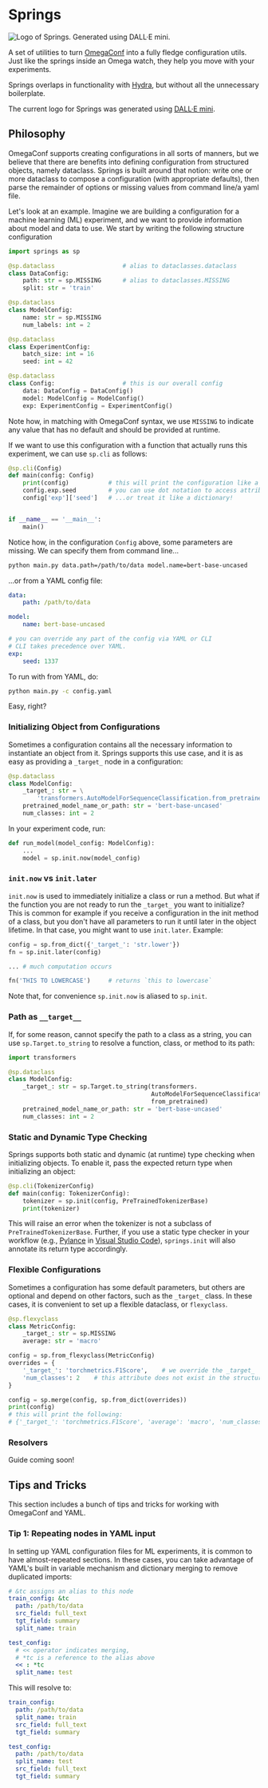 
# Springs

![Logo of Springs. Generated using DALL·E mini.](https://github.com/soldni/Springs/raw/main/static/logo.png)

A set of utilities to turn [OmegaConf][1] into a fully fledge configuration utils.
Just like the springs inside an Omega watch, they help you move with your experiments.

Springs overlaps in functionality with [Hydra][2], but without all the unnecessary boilerplate.

The current logo for Springs was generated using [DALL·E mini][5].

## Philosophy

OmegaConf supports creating configurations in all sorts of manners, but we believe that there are benefits into defining configuration from structured objects, namely dataclass.
Springs is built around that notion: write one or more dataclass to compose a configuration (with appropriate defaults), then parse the remainder of options or missing values from command line/a yaml file.

Let's look at an example. Imagine we are building a configuration for a machine learning (ML) experiment, and we want to provide information about model and data to use.
We start by writing the following structure configuration

```python
import springs as sp

@sp.dataclass                   # alias to dataclasses.dataclass
class DataConfig:
    path: str = sp.MISSING      # alias to dataclasses.MISSING
    split: str = 'train'

@sp.dataclass
class ModelConfig:
    name: str = sp.MISSING
    num_labels: int = 2

@sp.dataclass
class ExperimentConfig:
    batch_size: int = 16
    seed: int = 42

@sp.dataclass
class Config:                   # this is our overall config
    data: DataConfig = DataConfig()
    model: ModelConfig = ModelConfig()
    exp: ExperimentConfig = ExperimentConfig()
```

Note how, in matching with OmegaConf syntax, we use `MISSING` to indicate any value that has no default and should be provided at runtime.

If we want to use this configuration with a function that actually runs this experiment, we can use `sp.cli` as follows:

```python
@sp.cli(Config)
def main(config: Config)
    print(config)           # this will print the configuration like a dict
    config.exp.seed         # you can use dot notation to access attributes...
    config['exp']['seed']   # ...or treat it like a dictionary!


if __name__ == '__main__':
    main()

```

Notice how, in the configuration `Config` above, some parameters are missing.
We can specify them from command line...

```bash
python main.py data.path=/path/to/data model.name=bert-base-uncased
```

...or from a YAML config file:

```YAML
data:
    path: /path/to/data

model:
    name: bert-base-uncased

# you can override any part of the config via YAML or CLI
# CLI takes precedence over YAML.
exp:
    seed: 1337

```

To run with from YAML, do:

```bash
python main.py -c config.yaml
```

Easy, right?

### Initializing Object from Configurations

Sometimes a configuration contains all the necessary information to
instantiate an object from it.
Springs supports this use case, and it is as easy as providing a `_target_` node in a configuration:

```python
@sp.dataclass
class ModelConfig:
    _target_: str = \
        'transformers.AutoModelForSequenceClassification.from_pretrained'
    pretrained_model_name_or_path: str = 'bert-base-uncased'
    num_classes: int = 2
```

In your experiment code, run:

```python
def run_model(model_config: ModelConfig):
    ...
    model = sp.init.now(model_config)
```

### `init.now` vs `init.later`

`init.now` is used to immediately initialize a class or run a method.
But what if the function you are not ready to run the `_target_` you want to initialize?
This is common for example if you receive a configuration in the init method of a class, but you don't have all parameters to run it until later in the object lifetime. In that case, you might want to use `init.later`.
Example:

```python
config = sp.from_dict({'_target_': 'str.lower'})
fn = sp.init.later(config)

... # much computation occurs

fn('THIS TO LOWERCASE')     # returns `this to lowercase`
```

Note that, for convenience `sp.init.now` is aliased to `sp.init`.

### Path as `__target__`

If, for some reason, cannot specify the path to a class as a string, you can use `sp.Target.to_string` to resolve a function, class, or method to its path:

```python
import transformers

@sp.dataclass
class ModelConfig:
    _target_: str = sp.Target.to_string(transformers.
                                        AutoModelForSequenceClassification.
                                        from_pretrained)
    pretrained_model_name_or_path: str = 'bert-base-uncased'
    num_classes: int = 2
```

### Static and Dynamic Type Checking

Springs supports both static and dynamic (at runtime) type checking when initializing objects.
To enable it, pass the expected return type when initializing an object:

```python
@sp.cli(TokenizerConfig)
def main(config: TokenizerConfig):
    tokenizer = sp.init(config, PreTrainedTokenizerBase)
    print(tokenizer)
```

This will raise an error when the tokenizer is not a subclass of `PreTrainedTokenizerBase`. Further, if you use a static type checker in your workflow (e.g., [Pylance][3] in [Visual Studio Code][4]), `springs.init` will also annotate its return type accordingly.


### Flexible Configurations

Sometimes a configuration has some default parameters, but others are optional and depend on other factors, such as the `_target_` class.  In these cases, it is convenient to set up a flexible dataclass, or `flexyclass`.

```python
@sp.flexyclass
class MetricConfig:
    _target_: str = sp.MISSING
    average: str = 'macro'

config = sp.from_flexyclass(MetricConfig)
overrides = {
    '_target_': 'torchmetrics.F1Score',    # we override the _target_
    'num_classes': 2    # this attribute does not exist in the structured config
}

config = sp.merge(config, sp.from_dict(overrides))
print(config)
# this will print the following:
# {'_target_': 'torchmetrics.F1Score', 'average': 'macro', 'num_classes': 2}
```

### Resolvers

Guide coming soon!

## Tips and Tricks

This section includes a bunch of tips and tricks for working with OmegaConf and YAML.

### Tip 1: Repeating nodes in YAML input

In setting up YAML configuration files for ML experiments, it is common to
have almost-repeated sections.
In these cases, you can take advantage of YAML's built in variable mechanism and dictionary merging to remove duplicated imports:

```yaml
# &tc assigns an alias to this node
train_config: &tc
  path: /path/to/data
  src_field: full_text
  tgt_field: summary
  split_name: train

test_config:
  # << operator indicates merging,
  # *tc is a reference to the alias above
  << : *tc
  split_name: test
```

This will resolve to:

```yaml
train_config:
  path: /path/to/data
  split_name: train
  src_field: full_text
  tgt_field: summary

test_config:
  path: /path/to/data
  split_name: test
  src_field: full_text
  tgt_field: summary
```


[1]: https://omegaconf.readthedocs.io/
[2]: https://hydra.cc/
[3]: https://devblogs.microsoft.com/python/announcing-pylance-fast-feature-rich-language-support-for-python-in-visual-studio-code/
[4]: https://code.visualstudio.com
[5]: https://huggingface.co/spaces/dalle-mini/dalle-mini
